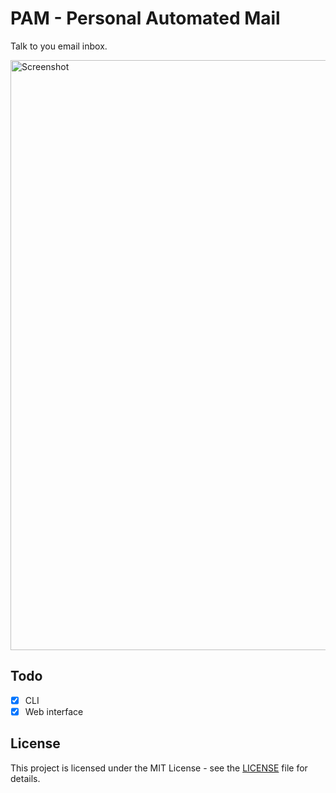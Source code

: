 # PAM - Personal Automated Mail

Talk to you email inbox.

<img width="944" alt="Screenshot" src="https://github.com/user-attachments/assets/0a40401d-02f1-4bf4-9d53-9212743ee601" />

## Todo

- [x] CLI
- [x] Web interface

## License

This project is licensed under the MIT License - see the [LICENSE](LICENSE) file for details.
